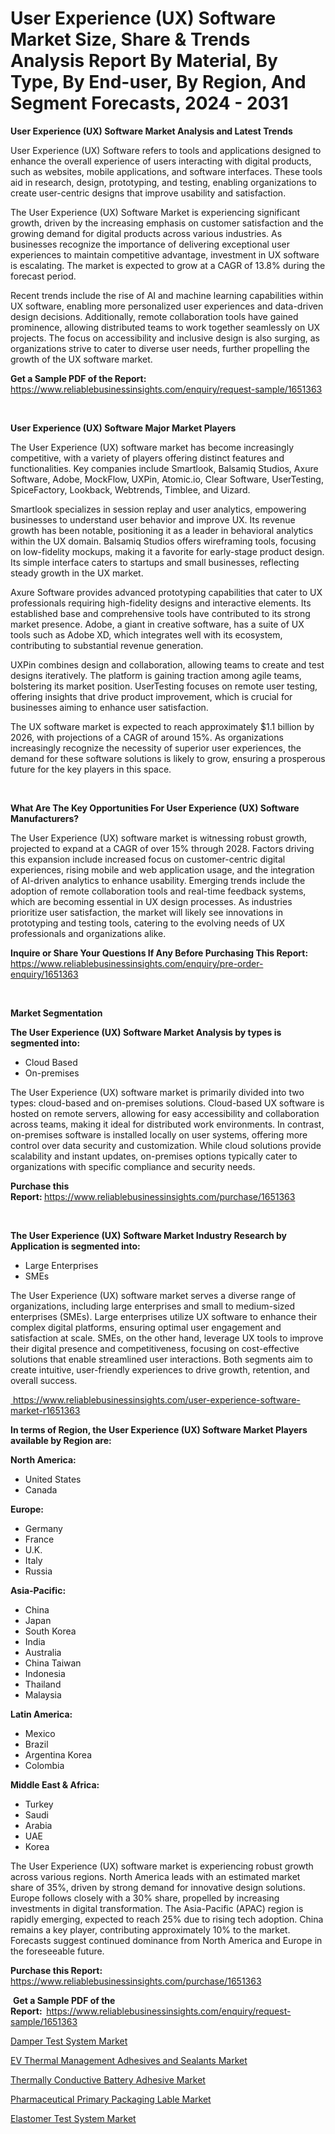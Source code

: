 <p><h1>User Experience (UX) Software Market Size, Share & Trends Analysis Report By Material, By Type, By End-user, By Region, And Segment Forecasts, 2024 - 2031</h1></p><p><strong>User Experience (UX) Software Market Analysis and Latest Trends</strong></p>
<p><p>User Experience (UX) Software refers to tools and applications designed to enhance the overall experience of users interacting with digital products, such as websites, mobile applications, and software interfaces. These tools aid in research, design, prototyping, and testing, enabling organizations to create user-centric designs that improve usability and satisfaction.</p><p>The User Experience (UX) Software Market is experiencing significant growth, driven by the increasing emphasis on customer satisfaction and the growing demand for digital products across various industries. As businesses recognize the importance of delivering exceptional user experiences to maintain competitive advantage, investment in UX software is escalating. The market is expected to grow at a CAGR of 13.8% during the forecast period.</p><p>Recent trends include the rise of AI and machine learning capabilities within UX software, enabling more personalized user experiences and data-driven design decisions. Additionally, remote collaboration tools have gained prominence, allowing distributed teams to work together seamlessly on UX projects. The focus on accessibility and inclusive design is also surging, as organizations strive to cater to diverse user needs, further propelling the growth of the UX software market.</p></p>
<p><strong>Get a Sample PDF of the Report:&nbsp;</strong> <a href="https://www.reliablebusinessinsights.com/enquiry/request-sample/1651363?utm_campaign=63&utm_medium=2&utm_source=Github&utm_content=ia&utm_term=08122024&utm_id=user-experience-ux-software">https://www.reliablebusinessinsights.com/enquiry/request-sample/1651363</a></p>
<p>&nbsp;</p>
<p><strong>User Experience (UX) Software Major Market Players</strong></p>
<p><p>The User Experience (UX) software market has become increasingly competitive, with a variety of players offering distinct features and functionalities. Key companies include Smartlook, Balsamiq Studios, Axure Software, Adobe, MockFlow, UXPin, Atomic.io, Clear Software, UserTesting, SpiceFactory, Lookback, Webtrends, Timblee, and Uizard.</p><p>Smartlook specializes in session replay and user analytics, empowering businesses to understand user behavior and improve UX. Its revenue growth has been notable, positioning it as a leader in behavioral analytics within the UX domain. Balsamiq Studios offers wireframing tools, focusing on low-fidelity mockups, making it a favorite for early-stage product design. Its simple interface caters to startups and small businesses, reflecting steady growth in the UX market.</p><p>Axure Software provides advanced prototyping capabilities that cater to UX professionals requiring high-fidelity designs and interactive elements. Its established base and comprehensive tools have contributed to its strong market presence. Adobe, a giant in creative software, has a suite of UX tools such as Adobe XD, which integrates well with its ecosystem, contributing to substantial revenue generation.</p><p>UXPin combines design and collaboration, allowing teams to create and test designs iteratively. The platform is gaining traction among agile teams, bolstering its market position. UserTesting focuses on remote user testing, offering insights that drive product improvement, which is crucial for businesses aiming to enhance user satisfaction.</p><p>The UX software market is expected to reach approximately $1.1 billion by 2026, with projections of a CAGR of around 15%. As organizations increasingly recognize the necessity of superior user experiences, the demand for these software solutions is likely to grow, ensuring a prosperous future for the key players in this space.</p></p>
<p>&nbsp;</p>
<p><strong>What Are The Key Opportunities For User Experience (UX) Software Manufacturers?</strong></p>
<p><p>The User Experience (UX) software market is witnessing robust growth, projected to expand at a CAGR of over 15% through 2028. Factors driving this expansion include increased focus on customer-centric digital experiences, rising mobile and web application usage, and the integration of AI-driven analytics to enhance usability. Emerging trends include the adoption of remote collaboration tools and real-time feedback systems, which are becoming essential in UX design processes. As industries prioritize user satisfaction, the market will likely see innovations in prototyping and testing tools, catering to the evolving needs of UX professionals and organizations alike.</p></p>
<p><strong>Inquire or Share Your Questions If Any Before Purchasing This Report:</strong> <a href="https://www.reliablebusinessinsights.com/enquiry/pre-order-enquiry/1651363?utm_campaign=63&utm_medium=2&utm_source=Github&utm_content=ia&utm_term=08122024&utm_id=user-experience-ux-software">https://www.reliablebusinessinsights.com/enquiry/pre-order-enquiry/1651363</a></p>
<p>&nbsp;</p>
<p><strong>Market Segmentation</strong></p>
<p><strong>The User Experience (UX) Software Market Analysis by types is segmented into:</strong></p>
<p><ul><li>Cloud Based</li><li>On-premises</li></ul></p>
<p><p>The User Experience (UX) software market is primarily divided into two types: cloud-based and on-premises solutions. Cloud-based UX software is hosted on remote servers, allowing for easy accessibility and collaboration across teams, making it ideal for distributed work environments. In contrast, on-premises software is installed locally on user systems, offering more control over data security and customization. While cloud solutions provide scalability and instant updates, on-premises options typically cater to organizations with specific compliance and security needs.</p></p>
<p><strong>Purchase this Report:&nbsp;</strong><a href="https://www.reliablebusinessinsights.com/purchase/1651363?utm_campaign=63&utm_medium=2&utm_source=Github&utm_content=ia&utm_term=08122024&utm_id=user-experience-ux-software">https://www.reliablebusinessinsights.com/purchase/1651363</a></p>
<p>&nbsp;</p>
<p><strong>The User Experience (UX) Software Market Industry Research by Application is segmented into:</strong></p>
<p><ul><li>Large Enterprises</li><li>SMEs</li></ul></p>
<p><p>The User Experience (UX) software market serves a diverse range of organizations, including large enterprises and small to medium-sized enterprises (SMEs). Large enterprises utilize UX software to enhance their complex digital platforms, ensuring optimal user engagement and satisfaction at scale. SMEs, on the other hand, leverage UX tools to improve their digital presence and competitiveness, focusing on cost-effective solutions that enable streamlined user interactions. Both segments aim to create intuitive, user-friendly experiences to drive growth, retention, and overall success.</p></p>
<p><a href="https://www.reliablebusinessinsights.com/user-experience-software-market-r1651363?utm_campaign=63&utm_medium=2&utm_source=Github&utm_content=ia&utm_term=08122024&utm_id=user-experience-ux-software">&nbsp;https://www.reliablebusinessinsights.com/user-experience-software-market-r1651363</a></p>
<p><strong>In terms of Region, the User Experience (UX) Software Market Players available by Region are:</strong></p>
<p>
    <p> <strong> North America: </strong>
        <ul>
            <li>United States</li>
            <li>Canada</li>
        </ul>
        </p> 
    <p> <strong> Europe: </strong>
        <ul>
            <li>Germany</li>
            <li>France</li>
            <li>U.K.</li>
            <li>Italy</li>
            <li>Russia</li>
        </ul>
        </p> 
    <p> <strong> Asia-Pacific: </strong>
        <ul>
            <li>China</li>
            <li>Japan</li>
            <li>South Korea</li>
            <li>India</li>
            <li>Australia</li>
            <li>China Taiwan</li>
            <li>Indonesia</li>
            <li>Thailand</li>
            <li>Malaysia</li>
        </ul>
        </p> 
    <p> <strong> Latin America: </strong>
        <ul>
            <li>Mexico</li>
            <li>Brazil</li>
            <li>Argentina Korea</li>
            <li>Colombia</li>
        </ul>
        </p> 
    <p> <strong> Middle East & Africa: </strong>
        <ul>
            <li>Turkey</li>
            <li>Saudi</li>
            <li>Arabia</li>
            <li>UAE</li>
            <li>Korea</li>
        </ul>
    </p>
    </p>
<p><p>The User Experience (UX) software market is experiencing robust growth across various regions. North America leads with an estimated market share of 35%, driven by strong demand for innovative design solutions. Europe follows closely with a 30% share, propelled by increasing investments in digital transformation. The Asia-Pacific (APAC) region is rapidly emerging, expected to reach 25% due to rising tech adoption. China remains a key player, contributing approximately 10% to the market. Forecasts suggest continued dominance from North America and Europe in the foreseeable future.</p></p>
<p><strong>Purchase this Report: </strong><a href="https://www.reliablebusinessinsights.com/purchase/1651363?utm_campaign=63&utm_medium=2&utm_source=Github&utm_content=ia&utm_term=08122024&utm_id=user-experience-ux-software">https://www.reliablebusinessinsights.com/purchase/1651363</a></p>
<p>&nbsp;<strong>Get a Sample PDF of the Report:&nbsp;&nbsp;</strong><a href="https://www.reliablebusinessinsights.com/enquiry/request-sample/1651363?utm_campaign=63&utm_medium=2&utm_source=Github&utm_content=ia&utm_term=08122024&utm_id=user-experience-ux-software">https://www.reliablebusinessinsights.com/enquiry/request-sample/1651363</a></p>
<p><strong></strong></p>
<p><p><a href="https://github.com/JubayerMia832/Market-Research-Report-List-1/blob/main/damper-test-system-market.md?utm_campaign=63&utm_medium=2&utm_source=Github&utm_content=ia&utm_term=08122024&utm_id=user-experience-ux-software">Damper Test System Market</a></p><p><a href="https://www.linkedin.com/pulse/detailed-examination-ev-thermal-management-adhesives-sealants-4qdpe?utm_campaign=63&utm_medium=2&utm_source=Github&utm_content=ia&utm_term=08122024&utm_id=user-experience-ux-software">EV Thermal Management Adhesives and Sealants Market</a></p><p><a href="https://www.linkedin.com/pulse/the-sympatico-insight-9odme?utm_campaign=63&utm_medium=2&utm_source=Github&utm_content=ia&utm_term=08122024&utm_id=user-experience-ux-software">Thermally Conductive Battery Adhesive Market</a></p><p><a href="https://www.linkedin.com/pulse/futur-trend-quest-sl8ue?utm_campaign=63&utm_medium=2&utm_source=Github&utm_content=ia&utm_term=08122024&utm_id=user-experience-ux-software">Pharmaceutical Primary Packaging Lable Market</a></p><p><a href="https://github.com/millionkaryn68/Market-Research-Report-List-1/blob/main/elastomer-test-system-market.md?utm_campaign=63&utm_medium=2&utm_source=Github&utm_content=ia&utm_term=08122024&utm_id=user-experience-ux-software">Elastomer Test System Market</a></p></p>